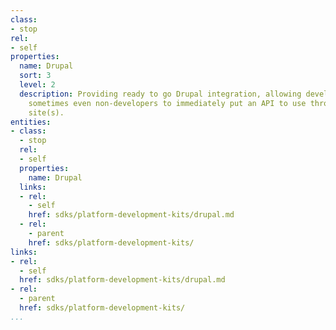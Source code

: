 ```yaml
---
class:
- stop
rel:
- self
properties:
  name: Drupal
  sort: 3
  level: 2
  description: Providing ready to go Drupal integration, allowing developers, and
    sometimes even non-developers to immediately put an API to use through their Drupal
    site(s).
entities:
- class:
  - stop
  rel:
  - self
  properties:
    name: Drupal
  links:
  - rel:
    - self
    href: sdks/platform-development-kits/drupal.md
  - rel:
    - parent
    href: sdks/platform-development-kits/
links:
- rel:
  - self
  href: sdks/platform-development-kits/drupal.md
- rel:
  - parent
  href: sdks/platform-development-kits/
...
```

